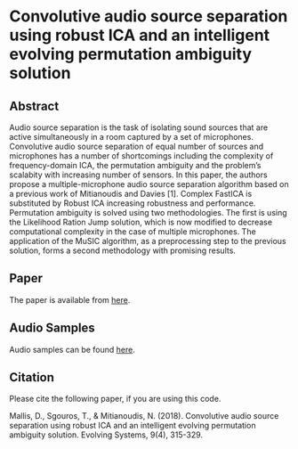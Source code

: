 # Convolutive audio source separation using robust ICA and an intelligent evolving permutation ambiguity solution

## Abstract
Audio source separation is the task of isolating sound sources that are active simultaneously in a room captured by a set of microphones. Convolutive audio source separation of equal number of sources and microphones has a number of shortcomings including the complexity of frequency-domain ICA, the permutation ambiguity and the problem’s scalabity with increasing number of sensors. In this paper, the authors propose a multiple-microphone audio source separation algorithm based on a previous work of Mitianoudis and Davies [1]. Complex FastICA is substituted by Robust ICA increasing robustness and performance. Permutation ambiguity is solved using two methodologies. The first is using the Likelihood Ration Jump solution, which is now modified to decrease computational complexity in the case of multiple microphones. The application of the MuSIC algorithm, as a preprocessing step to the previous solution, forms a second methodology with promising results.

## Paper

The paper is available from [here](https://link.springer.com/article/10.1007/s12530-017-9199-3).

## Audio Samples

Audio samples can be found [here](https://tsgouros09.github.io/RLRJ). 

## Citation
Please cite the following paper, if you are using this code.

Mallis, D., Sgouros, T., & Mitianoudis, N. (2018). Convolutive audio source separation using robust ICA and an intelligent evolving permutation ambiguity solution. Evolving Systems, 9(4), 315-329.
